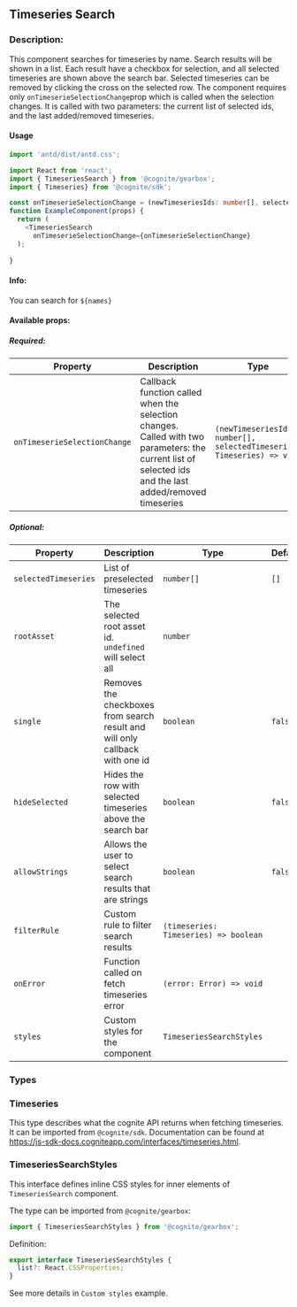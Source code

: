 ## Timeseries Search 

<!-- STORY -->

### Description:

This component searches for timeseries by name. Search results will be shown in a list. Each result have a checkbox for selection, and all selected timeseries are shown above the search bar. Selected timeseries can be removed by clicking the cross on the selected row.
The component requires only `onTimeserieSelectionChange`prop which is called when the selection changes. It is called with two parameters: the current list of selected ids, and the last added/removed timeseries.

#### Usage

```typescript jsx
import 'antd/dist/antd.css';

import React from 'react';
import { TimeseriesSearch } from '@cognite/gearbox';
import { Timeseries} from '@cognite/sdk';

const onTimeserieSelectionChange = (newTimeseriesIds: number[], selectedTimeseries: Timeseries) => {}
function ExampleComponent(props) {
  return (
    <TimeseriesSearch
      onTimeserieSelectionChange={onTimeserieSelectionChange}
  );
  
}
```

#### Info:
You can search for `${names}`

#### Available props:

##### Required:

| Property                     | Description | Type     | Default     |
| ---------------------------- | ----------- | -------- | ----------- |
| `onTimeserieSelectionChange` | Callback function called when the selection changes. Called with two parameters: the current list of selected ids and the last added/removed timeseries   | `(newTimeseriesIds: number[], selectedTimeseries: Timeseries) => void` |          |

##### Optional:

| Property             | Description                                                                  | Type                                      | Default     |
| -------------------- | ---------------------------------------------------------------------------- | ------------------------------------------| ----------- |
| `selectedTimeseries` | List of preselected timeseries                                               | `number[]`                                | `[]`        |
| `rootAsset`          | The selected root asset id. `undefined` will select all                      | `number`                                  |             |
| `single`             | Removes the checkboxes from search result and will only callback with one id | `boolean`                                 | `false`     |
| `hideSelected`       | Hides the row with selected timeseries above the search bar                  | `boolean`                                 | `false`     |
| `allowStrings`       | Allows the user to select search results that are strings                    | `boolean`                                 | `false`     |
| `filterRule`         | Custom rule to filter search results                                         | `(timeseries: Timeseries) => boolean`     |             |
| `onError`            | Function called on fetch timeseries error                                    | `(error: Error) => void`                  |             |
| `styles`             | Custom styles for the component                                              | `TimeseriesSearchStyles`                  |             |

### Types

### Timeseries

This type describes what the cognite API returns when fetching timeseries.
It can be imported from `@cognite/sdk`.
Documentation can be found at https://js-sdk-docs.cogniteapp.com/interfaces/timeseries.html.

### TimeseriesSearchStyles

This interface defines inline CSS styles for inner elements of `TimeseriesSearch` component.

The type can be imported from `@cognite/gearbox`:

```typescript
import { TimeseriesSearchStyles } from '@cognite/gearbox';
```

Definition:

```typescript
export interface TimeseriesSearchStyles {
  list?: React.CSSProperties;
}
```

See more details in `Custom styles` example.
